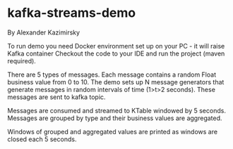 # kafka-streams-demo

By Alexander Kazimirsky

To run demo you need Docker environment set up on your PC - it will raise Kafka container
Checkout the code to your IDE and run the project (maven required).

There are 5 types of messages. Each message contains a random Float business value from 0 to 10.
The demo sets up N message generators that generate messages in random intervals of time (1>t>2 seconds).
These messages are sent to kafka topic.

Messages are consumed and streamed to KTable windowed by 5 seconds.
Messages are grouped by type and their business values are aggregated.

Windows of grouped and aggregated values are printed as windows are closed each 5 seconds.